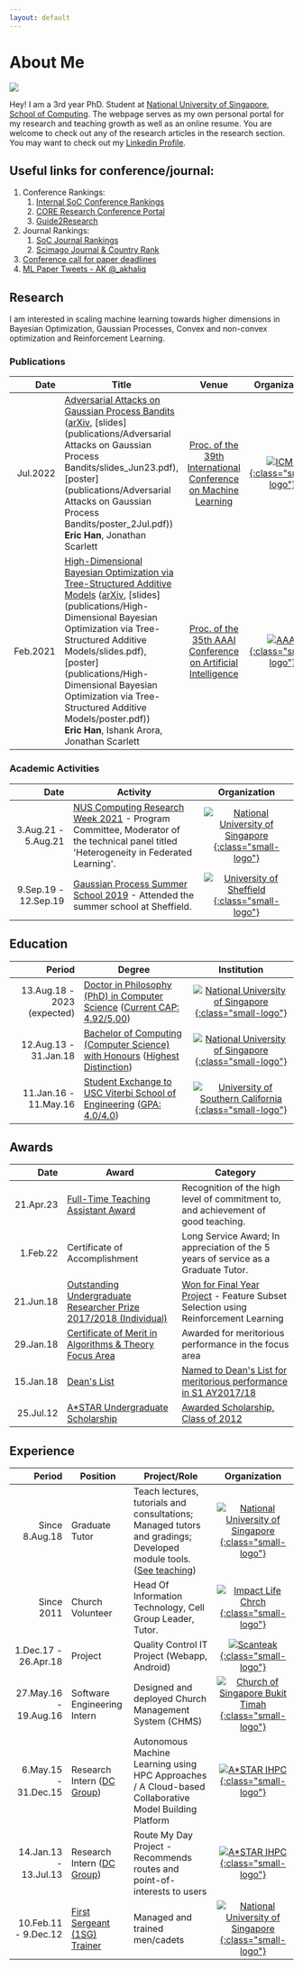 ```yaml
---
layout: default
---
```


# About Me

<img class="profile-picture" src="{{site.img_path}}/profile-pic.png">

Hey! I am a 3rd year PhD. Student at [National University of Singapore](http://nus.edu.sg/), [School of Computing](https://www.comp.nus.edu.sg/). The webpage serves as my own personal portal for my research and teaching growth as well as an online resume. You are welcome to check out any of the research articles in the research section. You may want to check out my [Linkedin Profile](https://www.linkedin.com/in/eric-han-lw/).

## Useful links for conference/journal:

1. Conference Rankings:
    1. [Internal SoC Conference Rankings](https://mysoc.nus.edu.sg/pg/current-list-of-cs-conferences/)
    1. [CORE Research Conference Portal](http://portal.core.edu.au/conf-ranks/)
    1. [Guide2Research](http://www.guide2research.com/topconf/)
1. Journal Rankings:
    1. [SoC Journal Rankings](https://mysoc.nus.edu.sg/~cajole/cs_pubranks/journal.html)
    1. [Scimago Journal & Country Rank](https://www.scimagojr.com/journalrank.php)
1. [Conference call for paper deadlines](https://jackietseng.github.io/conference_call_for_paper/conferences.html)
1. [ML Paper Tweets - AK @_akhaliq](https://twitter.com/_akhaliq)

## Research

I am interested in scaling machine learning towards higher dimensions in Bayesian Optimization, Gaussian Processes, Convex and non-convex optimization and Reinforcement Learning.

### Publications

Date | Title | Venue | Organization |
----:|-----------|:----------:|:-:|
Jul.2022 | [Adversarial Attacks on Gaussian Process Bandits](https://proceedings.mlr.press/v162/han22f.html) ([arXiv](https://arxiv.org/abs/2110.08449), [slides](publications/Adversarial Attacks on Gaussian Process Bandits/slides_Jun23.pdf), [poster](publications/Adversarial Attacks on Gaussian Process Bandits/poster_2Jul.pdf))<br /> **Eric Han**, Jonathan Scarlett | [Proc. of the 39th International Conference on Machine Learning](https://icml.cc/Conferences/2022) | [![ICML]({{site.img_path}}/icml_logo.svg){:class="small-logo"}](https://icml.cc/)
Feb.2021| [High-Dimensional Bayesian Optimization via Tree-Structured Additive Models](https://ojs.aaai.org/index.php/AAAI/article/view/16933) ([arXiv](https://arxiv.org/abs/2012.13088), [slides](publications/High-Dimensional Bayesian Optimization via Tree-Structured Additive Models/slides.pdf), [poster](publications/High-Dimensional Bayesian Optimization via Tree-Structured Additive Models/poster.pdf))<br /> **Eric Han**, Ishank Arora, Jonathan Scarlett | [Proc. of the 35th AAAI Conference on Artificial Intelligence](https://aaai.org/Conferences/AAAI-21/) |[![AAAI]({{site.img_path}}/aaai_logo.svg){:class="small-logo"}](https://aaai.org/)

### Academic Activities

Date | Activity | Organization
----:|----------|:----------:
3.Aug.21 - 5.Aug.21 | [NUS Computing Research Week 2021](https://researchweek.comp.nus.edu.sg/index_Aug2021.html) - Program Committee, Moderator of the technical panel titled 'Heterogeneity in Federated Learning'. | [![National University of Singapore]({{site.img_path}}/nus_logo.svg){:class="small-logo"}](http://nus.edu.sg/)
9.Sep.19 - 12.Sep.19 | [Gaussian Process Summer School 2019](http://gpss.cc/gpss19/) - Attended the summer school at Sheffield. | [![University of Sheffield]({{site.img_path}}/uos_logo.svg){:class="small-logo"}](https://www.sheffield.ac.uk/)

## Education

Period | Degree | Institution
----:|-----------|:---:
13.Aug.18 - 2023 (expected) | [Doctor in Philosophy (PhD) in Computer Science](https://www.comp.nus.edu.sg/programmes/pg/phdcs/) ([Current CAP: 4.92/5.00](https://www.nus.edu.sg/registrar/academic-information-policies/graduate/graduate-continuation-and-graduation-requirements))| [![National University of Singapore]({{site.img_path}}/nus_logo.svg){:class="small-logo"}](http://nus.edu.sg/)
12.Aug.13 - 31.Jan.18 | [Bachelor of Computing (Computer Science) with Honours](https://www.comp.nus.edu.sg/cugresource/per-cohort/cs/cs-13-14/) ([Highest Distinction](http://www.nus.edu.sg/nusbulletin/faculty-of-science/undergraduate-education/degree-requirements/curriculum-structure-and-graduation-requirements/degree-classification/)) | [![National University of Singapore]({{site.img_path}}/nus_logo.svg){:class="small-logo"}](http://nus.edu.sg/)
11.Jan.16 - 11.May.16 | [Student Exchange to USC Viterbi School of Engineering](https://viterbischool.usc.edu/) ([GPA: 4.0/4.0](https://arr.usc.edu/services/grades/gradinghandbook/gradingpolicies.html)) | [![University of Southern California]({{site.img_path}}/usc_logo.svg){:class="small-logo"}](https://www.usc.edu/)

## Awards

Date | Award | Category
----:|-------|---------
21.Apr.23 | [Full-Time Teaching Assistant Award](https://www.comp.nus.edu.sg/about/awards/) | Recognition of the high level of commitment to, and achievement of good teaching.
1.Feb.22 | Certificate of Accomplishment | Long Service Award; In appreciation of the 5 years of service as a Graduate Tutor.
21.Jun.18 | [Outstanding Undergraduate Researcher Prize 2017/2018 (Individual)](https://www.nus.edu.sg/registrar/academic-information-policies/education-at-nus/medals-and-prizes-(university-level)/rules-of-award---o#OutstandingUndergraduateResearcherPrize) | [Won for Final Year Project](/misc/List-of-OURP-Winners-AY201718.pdf) - Feature Subset Selection using Reinforcement Learning<!--[](misc/H041790_submission.pdf)-->
29.Jan.18 | [Certificate of Merit in Algorithms & Theory Focus Area](https://www.comp.nus.edu.sg/programmes/ug/honour/merit/) | Awarded for meritorious performance in the focus area
15.Jan.18 | [Dean's List](https://www.comp.nus.edu.sg/programmes/ug/honour/deans/) | [Named to Dean's List for meritorious performance in S1 AY2017/18](https://www.comp.nus.edu.sg/images/resources/DL1710.websiteupdate.pdf)
25.Jul.12 | [A*STAR Undergraduate Scholarship](https://www.a-star.edu.sg/Scholarships/overview) | [Awarded Scholarship, Class of 2012](/misc/AUS%20awardees.pdf)

## Experience

Period | Position | Project/Role | Organization
----:|------------|------|:----------:
Since 8.Aug.18 | Graduate Tutor | Teach lectures, tutorials and consultations; Managed tutors and gradings; Developed module tools. ([See teaching](teaching)) | [![National University of Singapore]({{site.img_path}}/nus_logo.svg){:class="small-logo"}](http://nus.edu.sg/)
Since 2011 | Church Volunteer | Head Of Information Technology, Cell Group Leader, Tutor. | [![Impact Life Chrch]({{site.img_path}}/ilc.png){:class="small-logo"}](http://www.impactlife.sg)
1.Dec.17 - 26.Apr.18 | Project | Quality Control IT Project (Webapp, Android) | [![Scanteak]({{site.img_path}}/scanteak_logo.png){:class="small-logo"}](http://scanteak.com.sg)
27.May.16 - 19.Aug.16 | Software Engineering Intern | Designed and deployed Church Management System (CHMS) | [![Church of Singapore Bukit Timah]({{site.img_path}}/cosbt_logo.png){:class="small-logo"}](http://www.cosbt.org.sg/)
6.May.15 - 31.Dec.15|Research Intern ([DC Group](https://www.a-star.edu.sg/ihpc)) | Autonomous Machine Learning using HPC Approaches / A Cloud-based Collaborative Model Building Platform | [![A*STAR IHPC]({{site.img_path}}/ihpc_logo.png){:class="small-logo"}](https://www.a-star.edu.sg/ihpc) 
14.Jan.13 - 13.Jul.13| Research Intern ([DC Group](https://www.a-star.edu.sg/ihpc)) | Route My Day Project - Recommends routes and point-of-interests to users | [![A*STAR IHPC]({{site.img_path}}/ihpc_logo.png){:class="small-logo"}](https://www.a-star.edu.sg/ihpc) 
10.Feb.11 - 9.Dec.12| [First Sergeant (1SG) Trainer](https://www.mindef.gov.sg/web/portal/mindef/about-us/saf-rank-insignias) | Managed and trained men/cadets | [![National University of Singapore]({{site.img_path}}/mindef_logo.png){:class="small-logo"}](http://nus.edu.sg/)
